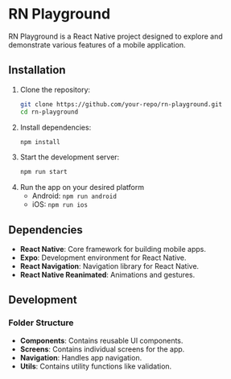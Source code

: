 # RN Playground

RN Playground is a React Native project designed to explore and demonstrate various features of a mobile application.

## Installation

1. Clone the repository:
   ```bash
   git clone https://github.com/your-repo/rn-playground.git
   cd rn-playground
   ```
2. Install dependencies:
   ```bash
   npm install
   ```
3. Start the development server:
   ```bash
   npm run start
   ```
4. Run the app on your desired platform
   - Android: `npm run android`
   - iOS: `npm run ios`

## Dependencies

- **React Native**: Core framework for building mobile apps.
- **Expo**: Development environment for React Native.
- **React Navigation**: Navigation library for React Native.
- **React Native Reanimated**: Animations and gestures.

## Development

### Folder Structure

- **Components**: Contains reusable UI components.
- **Screens**: Contains individual screens for the app.
- **Navigation**: Handles app navigation.
- **Utils**: Contains utility functions like validation.
